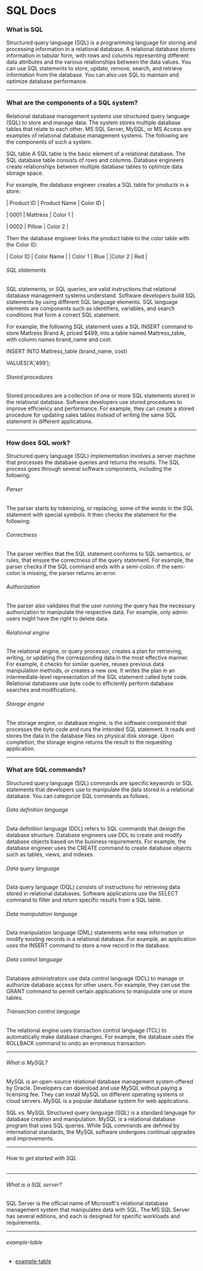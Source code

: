 # SQL Docs

### What is SQL 

Structured query language (SQL) is a programming language for storing and 
processing information in a relational database. A relational database stores 
information in tabular form, with rows and columns representing different 
data attributes and the various relationships between the data values. 
You can use SQL statements to store, update, remove, search, and retrieve information from the database. 
You can also use SQL to maintain and optimize database performance.

---------------------------------------------------------------------------------------------
### What are the components of a SQL system?
Relational database management systems use structured query language (SQL) to store and manage data. The system stores multiple database tables that relate to each other. MS SQL Server, MySQL, or MS Access are examples of relational database management systems. The following are the components of such a system. 

SQL table
A SQL table is the basic element of a relational database. The SQL database table consists of rows and columns. Database engineers create relationships between multiple database tables to optimize data storage space.

For example, the database engineer creates a SQL table for products in a store: 

| Product ID | Product Name | Color ID |

| 0001       | Mattress     | Color 1 |

| 0002       | Pillow       | Color 2 |

Then the database engineer links the product table to the color table with the Color ID:

| Color ID | Color Name | 
| Color 1  | Blue   | 
|Color 2 | Red  |


###### SQL statements
SQL statements, or SQL queries, are valid instructions that relational database management systems understand. Software developers build SQL statements by using different SQL language elements. SQL language elements are components such as identifiers, variables, and search conditions that form a correct SQL statement.

For example, the following SQL statement uses a SQL INSERT command to store Mattress Brand A, priced $499, into a table named Mattress_table, with column names brand_name and cost:

INSERT INTO Mattress_table (brand_name, cost)

VALUES(‘A’,’499’);

###### Stored procedures
Stored procedures are a collection of one or more SQL statements stored in the relational database. Software developers use stored procedures to improve efficiency and performance. For example, they can create a stored procedure for updating sales tables instead of writing the same SQL statement in different applications. 

---------------------------------------------------------------------------------------------
### How does SQL work?
Structured query language (SQL) implementation involves a server machine that processes the database queries and returns the results. The SQL process goes through several software components, including the following. 

###### Parser
The parser starts by tokenizing, or replacing, some of the words in the SQL statement with special symbols. It then checks the statement for the following:

###### Correctness
The parser verifies that the SQL statement conforms to SQL semantics, or rules, that ensure the correctness of the query statement. For example, the parser checks if the SQL command ends with a semi-colon. If the semi-colon is missing, the parser returns an error.

###### Authorization
The parser also validates that the user running the query has the necessary authorization to manipulate the respective data. For example, only admin users might have the right to delete data. 

###### Relational engine
The relational engine, or query processor, creates a plan for retrieving, writing, or updating the corresponding data in the most effective manner. For example, it checks for similar queries, reuses previous data manipulation methods, or creates a new one. It writes the plan in an intermediate-level representation of the SQL statement called byte code. Relational databases use byte code to efficiently perform database searches and modifications. 

###### Storage engine
The storage engine, or database engine, is the software component that processes the byte code and runs the intended SQL statement. It reads and stores the data in the database files on physical disk storage. Upon completion, the storage engine returns the result to the requesting application.

---------------------------------------------------------------------------------------------
### What are SQL commands?
Structured query language (SQL) commands are specific keywords or SQL statements that developers use to manipulate the data stored in a relational database. You can categorize SQL commands as follows.

###### Data definition language 
Data definition language (DDL) refers to SQL commands that design the database structure. Database engineers use DDL to create and modify database objects based on the business requirements. For example, the database engineer uses the CREATE command to create database objects such as tables, views, and indexes.

###### Data query language
Data query language (DQL) consists of instructions for retrieving data stored in relational databases. Software applications use the SELECT command to filter and return specific results from a SQL table. 

###### Data manipulation language
Data manipulation language (DML) statements write new information or modify existing records in a relational database. For example, an application uses the INSERT command to store a new record in the database.

###### Data control language
Database administrators use data control language (DCL) to manage or authorize database access for other users. For example, they can use the GRANT command to permit certain applications to manipulate one or more tables. 

###### Transaction control language
The relational engine uses transaction control language (TCL) to automatically make database changes. For example, the database uses the ROLLBACK command to undo an erroneous transaction.


---------------------------------------------------------------------------------------------
###### What is MySQL?

MySQL is an open-source relational database management system offered by Oracle. 
Developers can download and use MySQL without paying a licensing fee. 
They can install MySQL on different operating systems or cloud servers. 
MySQL is a popular database system for web applications. 

SQL vs. MySQL
Structured query language (SQL) is a standard language for database creation and manipulation. 
MySQL is a relational database program that uses SQL queries. 
While SQL commands are defined by international standards, 
the MySQL software undergoes continual upgrades and improvements.


---------------------------------------------------------------------------------------------
###### How to get started with SQL


---------------------------------------------------------------------------------------------
###### What is a SQL server?

SQL Server is the official name of Microsoft's relational database management system 
that manipulates data with SQL. The MS SQL Server has several editions, 
and each is designed for specific workloads and requirements.

---------------------------------------------------------------------------------------------

###### example-table

- [example-table](example-table.md)


